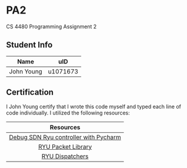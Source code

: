 # PA2
CS 4480 Programming Assignment 2

## Student Info

|    Name    |   uID    |
|:----------:|:--------:|
| John Young | u1071673 |

## Certification 

I John Young certify that I wrote this code myself and typed each line of code individually.
I utilized the following resources: 

|                                                                       Resources                                                                        |
|:------------------------------------------------------------------------------------------------------------------------------------------------------:|
|                                              [Debug SDN Ryu controller with Pycharm](http://installfights.blogspot.com/2016/10/debug-sdn-ryu-controller-with-pycharm.html?m=1)                                               |
| [RYU Packet Library](https://ryu.readthedocs.io/en/latest/library_packet.html) | 
| [RYU Dispatchers](https://ryu.readthedocs.io/en/latest/ryu_app_api.html?highlight=DISPATCHERS) |